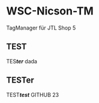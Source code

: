 # WSC-Nicson-TM

TagManager für JTL Shop 5

## TEST

TES***ter*** dada

## TESTer

TEST***test*** GITHUB 23